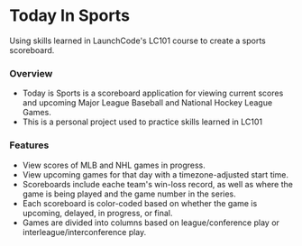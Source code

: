 # Today In Sports
Using skills learned in LaunchCode's LC101 course to create a sports scoreboard.

### Overview
- Today is Sports is a scoreboard application for viewing current scores and upcoming Major League Baseball and National Hockey League Games.
- This is a personal project used to practice skills learned in LC101

### Features
- View scores of MLB and NHL games in progress.
- View upcoming games for that day with a timezone-adjusted start time.
- Scoreboards include eache team's win-loss record, as well as where the game is being played and the game number in the series.
- Each scoreboard is color-coded based on whether the game is upcoming, delayed, in progress, or final.
- Games are divided into columns based on league/conference play or interleague/interconference play.
